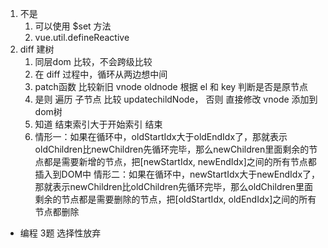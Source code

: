 1. 不是
   1. 可以使用 $set 方法
   2. vue.util.defineReactive
2.  diff 建树
    1.  同层dom 比较，不会跨级比较
    2.  在 diff 过程中，循环从两边想中间
    3.  patch函数 比较新旧 vnode oldnode  根据 el 和 key 判断是否是原节点
    4.  是则 遍历 子节点 比较 updatechildNode， 否则 直接修改 vnode 添加到dom树
    5.  知道 结束索引大于开始索引 结束
    6.  情形一：如果在循环中，oldStartIdx大于oldEndIdx了，那就表示oldChildren比newChildren先循环完毕，那么newChildren里面剩余的节点都是需要新增的节点，把[newStartIdx, newEndIdx]之间的所有节点都插入到DOM中
情形二：如果在循环中，newStartIdx大于newEndIdx了，那就表示newChildren比oldChildren先循环完毕，那么oldChildren里面剩余的节点都是需要删除的节点，把[oldStartIdx, oldEndIdx]之间的所有节点都删除


- 编程 3题 选择性放弃